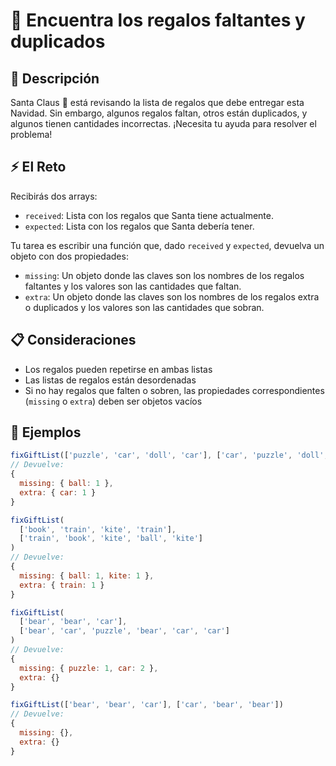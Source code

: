 # 🎁 Encuentra los regalos faltantes y duplicados

## 📝 Descripción

Santa Claus 🎅 está revisando la lista de regalos que debe entregar esta Navidad. Sin embargo, algunos regalos faltan, otros están duplicados, y algunos tienen cantidades incorrectas. ¡Necesita tu ayuda para resolver el problema!

## ⚡ El Reto

Recibirás dos arrays:
- `received`: Lista con los regalos que Santa tiene actualmente.
- `expected`: Lista con los regalos que Santa debería tener.

Tu tarea es escribir una función que, dado `received` y `expected`, devuelva un objeto con dos propiedades:
- `missing`: Un objeto donde las claves son los nombres de los regalos faltantes y los valores son las cantidades que faltan.
- `extra`: Un objeto donde las claves son los nombres de los regalos extra o duplicados y los valores son las cantidades que sobran.

## 📋 Consideraciones

- Los regalos pueden repetirse en ambas listas
- Las listas de regalos están desordenadas
- Si no hay regalos que falten o sobren, las propiedades correspondientes (`missing` o `extra`) deben ser objetos vacíos

## 🌟 Ejemplos

```javascript
fixGiftList(['puzzle', 'car', 'doll', 'car'], ['car', 'puzzle', 'doll', 'ball'])
// Devuelve:
{
  missing: { ball: 1 },
  extra: { car: 1 }
}

fixGiftList(
  ['book', 'train', 'kite', 'train'],
  ['train', 'book', 'kite', 'ball', 'kite']
)
// Devuelve:
{
  missing: { ball: 1, kite: 1 },
  extra: { train: 1 }
}

fixGiftList(
  ['bear', 'bear', 'car'],
  ['bear', 'car', 'puzzle', 'bear', 'car', 'car']
)
// Devuelve:
{
  missing: { puzzle: 1, car: 2 },
  extra: {}
}

fixGiftList(['bear', 'bear', 'car'], ['car', 'bear', 'bear'])
// Devuelve:
{
  missing: {},
  extra: {}
}

